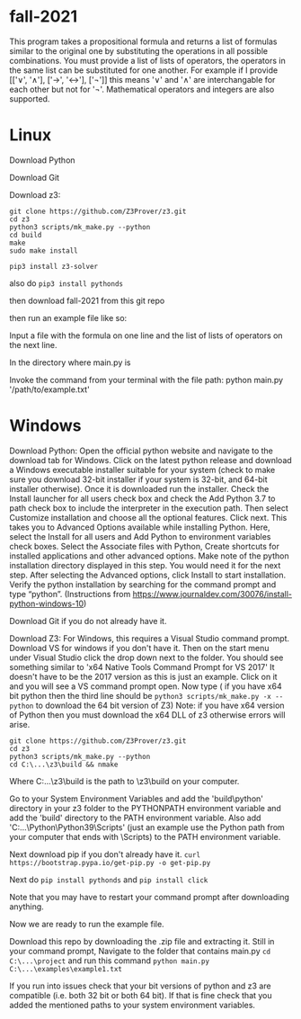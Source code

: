 # fall-2021

This program takes a propositional formula and returns a list of formulas similar to the original one by substituting the operations in all possible combinations. You must provide a list of lists of operators, the operators in the same list can be substituted for one another. For example if I provide [['∨', '∧'], ['→', '↔'], ['¬']] this means '∨' and '∧' are interchangable for each other but not for '¬'. Mathematical operators and integers are also supported.

# Linux

Download Python

Download Git

Download z3:
```
git clone https://github.com/Z3Prover/z3.git
cd z3
python3 scripts/mk_make.py --python
cd build
make
sudo make install

pip3 install z3-solver
```
also do `pip3 install pythonds`

then download fall-2021 from this git repo

then run an example file like so:

Input a file with the formula on one line and the list of lists of operators on the next line.

In the directory where main.py is 

Invoke the command from your terminal with the file path: python main.py '/path/to/example.txt'

# Windows
Download Python:
Open the official python website and navigate to the download tab for Windows. Click on the latest python release and download a Windows executable installer suitable for your system (check to make sure you download 32-bit installer if your system is 32-bit, and 64-bit installer otherwise). Once it is downloaded run the installer. Check the Install launcher for all users check box and check the Add Python 3.7 to path check box to include the interpreter in the execution path. Then select Customize installation and choose all the optional features. Click next. This takes you to Advanced Options available while installing Python. Here, select the Install for all users and Add Python to environment variables check boxes. Select the Associate files with Python, Create shortcuts for installed applications and other advanced options. Make note of the python installation directory displayed in this step. You would need it for the next step.
After selecting the Advanced options, click Install to start installation. Verify the python installation by searching for the command prompt and type “python”. (Instructions from https://www.journaldev.com/30076/install-python-windows-10)

Download Git if you do not already have it.

Download Z3: For Windows, this requires a Visual Studio command prompt. Download VS for windows if you don't have it. Then on the start menu under Visual Studio click the drop down next to the folder. You should see something similar to 'x64 Native Tools Command Prompt for VS 2017' It doesn't have to be the 2017 version as this is just an example. Click on it and you will see a VS command prompt open. Now type ( if you have x64 bit python then the third line should be `python3 scripts/mk_make.py -x --python` to download the 64 bit version of Z3) Note: if you have x64 version of Python then you must download the x64 DLL of z3 otherwise errors will arise.
```
git clone https://github.com/Z3Prover/z3.git
cd z3
python3 scripts/mk_make.py --python
cd C:\...\z3\build && nmake
```
Where C:\...\z3\build is the path to \z3\build on your computer.

Go to your System Environment Variables and add the 'build\python' directory in your z3 folder to the PYTHONPATH environment variable and add the 'build' directory to the PATH environment variable. Also add 'C:\...\Python\Python39\Scripts' (just an example use the Python path from your computer that ends with \Scripts) to the PATH environment variable.

Next download pip if you don't already have it. `curl https://bootstrap.pypa.io/get-pip.py -o get-pip.py`

Next do `pip install pythonds` and `pip install click`

Note that you may have to restart your command prompt after downloading anything.

Now we are ready to run the example file.

Download this repo by downloading the .zip file and extracting it.
Still in your command prompt, Navigate to the folder that contains main.py `cd C:\...\project` and run this command `python main.py C:\...\examples\example1.txt` 

If you run into issues check that your bit versions of python and z3 are compatible (i.e. both 32 bit or both 64 bit). If that is fine check that you added the mentioned paths to your system environment variables.
